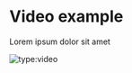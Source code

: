 # Video example

Lorem ipsum dolor sit amet

![type:video](https://www.youtube.com/embed/LXb3EKWsInQ)
  
